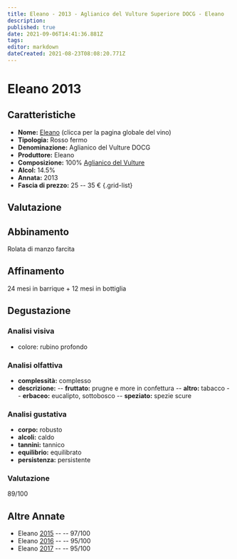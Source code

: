 ```yaml
---
title: Eleano - 2013 - Aglianico del Vulture Superiore DOCG - Eleano
description: 
published: true
date: 2021-09-06T14:41:36.881Z
tags: 
editor: markdown
dateCreated: 2021-08-23T08:08:20.771Z
---
```


# Eleano 2013

## Caratteristiche
- **Nome:** [Eleano](/vini/Italia/Basilicata/Eleano/Eleano/scheda-globale) (clicca per la pagina globale del vino) 
- **Tipologia:** Rosso fermo
- **Denominazione:** Aglianico del Vulture DOCG 
- **Produttore:** Eleano 
- **Composizione:** 100% [Aglianico del Vulture](/vitigni/Italia/bacca-nera/aglianico-del-vulture)
- **Alcol:** 14.5%
- **Annata:** 2013
- **Fascia di prezzo:** 25 -- 35 €
{.grid-list}

## Valutazione

<span class="valutazione star-4"></span>

## Abbinamento
Rolata di manzo farcita

## Affinamento
24 mesi in barrique + 12 mesi in bottiglia 

## Degustazione

### Analisi visiva
- colore: rubino profondo

### Analisi olfattiva
- **complessità:**  complesso
- **descrizione:** 
-- **fruttato:** prugne e more in confettura
-- **altro:** tabacco
-- **erbaceo:** eucalipto, sottobosco
-- **speziato:** spezie scure

### Analisi gustativa
- **corpo:** robusto
- **alcoli:** caldo
- **tannini:** tannico
- **equilibrio:** equilibrato
- **persistenza:** persistente

### Valutazione
<span class="valutazione">89/100</span>

## Altre Annate
- Eleano [2015](/vini/Italia/Basilicata/Eleano/Eleano/2015) -- <span class="star-5"></span> -- 97/100 
- Eleano [2016](/vini/Italia/Basilicata/Eleano/Eleano/2016) -- <span class="star-5"></span> -- 95/100
- Eleano [2017](/vini/Italia/Basilicata/Eleano/Eleano/2017) -- <span class="star-5"></span> -- 95/100
 